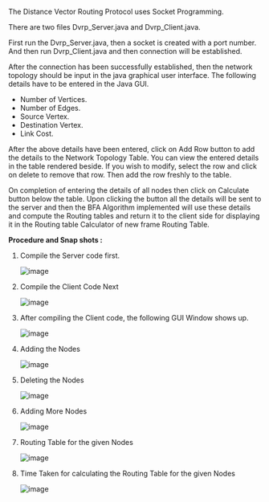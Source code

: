 The Distance Vector Routing Protocol uses Socket Programming. 

There are two files Dvrp_Server.java and Dvrp_Client.java. 

First run the Dvrp_Server.java, then a socket is created with a port number. And then run Dvrp_Client.java and then connection will be established.

After the connection has been successfully established, then the network topology should be input in the java graphical user interface. The following details have to be entered in the Java GUI.

- Number of Vertices.
-	Number of Edges.
-	Source Vertex.
-	Destination Vertex.
-	Link Cost.

After the above details have been entered, click on Add Row button to add the details to the Network Topology Table. 
You can view the entered details in the table rendered beside. If you wish to modify, select the row and click on delete to remove that row. Then add the row freshly to the table. 

On completion of entering the details of all nodes then click on Calculate button below the table. Upon clicking the button all the details will be sent to the server and then the BFA Algorithm implemented will use these details and compute the Routing tables and return it to the client side for displaying it in the Routing table Calculator of new frame Routing Table.


**Procedure and Snap shots :**

1. Compile the Server code first.
   
   ![image](https://github.com/Yaswanth-Avvaru/Enhancement_of_Routing_Table_Calculator_for_DVRP_and_LSRP/assets/88758475/c84cb03c-7599-4e91-b654-9692ba5eb208)

2. Compile the Client Code Next
   
   ![image](https://github.com/Yaswanth-Avvaru/Enhancement_of_Routing_Table_Calculator_for_DVRP_and_LSRP/assets/88758475/c3625ec8-050a-492a-883b-ab7de64bb6e8)

3. After compiling the Client code, the following GUI Window shows up.
   
   ![image](https://github.com/Yaswanth-Avvaru/Enhancement_of_Routing_Table_Calculator_for_DVRP_and_LSRP/assets/88758475/1f83ddf0-6278-4fbc-a547-cd3ee0449cf1)

4. Adding the Nodes
   
   ![image](https://github.com/Yaswanth-Avvaru/Enhancement_of_Routing_Table_Calculator_for_DVRP_and_LSRP/assets/88758475/888ab24a-3c5b-4d63-8083-f36bf19aa002)

5. Deleting the Nodes
   
   ![image](https://github.com/Yaswanth-Avvaru/Enhancement_of_Routing_Table_Calculator_for_DVRP_and_LSRP/assets/88758475/ff113418-ed97-4a8c-a237-31ac0d2fff0e)

6. Adding More Nodes
    
   ![image](https://github.com/Yaswanth-Avvaru/Enhancement_of_Routing_Table_Calculator_for_DVRP_and_LSRP/assets/88758475/8bb11df5-a579-4036-8b5a-9f9fb002d515)

7. Routing Table for the given Nodes
    
   ![image](https://github.com/Yaswanth-Avvaru/Enhancement_of_Routing_Table_Calculator_for_DVRP_and_LSRP/assets/88758475/4ac1efc0-9c21-472f-be49-2270cab529d2)

8. Time Taken for calculating the Routing Table for the given Nodes
    
   ![image](https://github.com/Yaswanth-Avvaru/Enhancement_of_Routing_Table_Calculator_for_DVRP_and_LSRP/assets/88758475/2c1aa5d2-7fe0-4623-974a-ae593978cec6)
